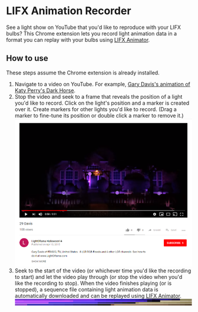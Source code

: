 # LIFX Animation Recorder
See a light show on YouTube that you'd like to reproduce with your LIFX bulbs? This Chrome extension lets you record light animation data in a format you can replay with your bulbs using [LIFX Animator](https://github.com/galehouse5/LifxAnimator).

## How to use
These steps assume the Chrome extension is already installed.
1. Navigate to a video on YouTube. For example, [Gary Davis's animation of Katy Perry's Dark Horse](https://www.youtube.com/watch?v=_u2c9H4stVk).
2. Stop the video and seek to a frame that reveals the position of a light you'd like to record. Click on the light's position and a marker is created over it. Create markers for other lights you'd like to record. (Drag a marker to fine-tune its position or double click a marker to remove it.)
![Light Markers Example](light-markers-example.png)
3. Seek to the start of the video (or whichever time you'd like the recording to start) and let the video play through (or stop the video when you'd like the recording to stop). When the video finishes playing (or is stopped), a sequence file containing light animation data is automatically downloaded and can be replayed using [LIFX Animator](https://github.com/galehouse5/LifxAnimator).
![Recorded Sequence Example](recorded-sequence-example.png)
